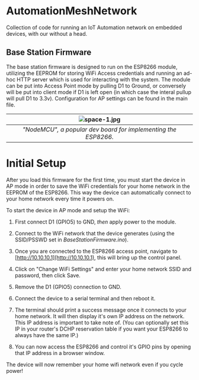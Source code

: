 # AutomationMeshNetwork
Collection of code for running an IoT Automation network on embedded devices, with our without a head.

## Base Station Firmware
The base station firmware is designed to run on the ESP8266 module,  utilizing the EEPROM for storing WiFi Access credentials and running an ad-hoc HTTP server which is used for interacting with the system. The module can be put into Access Point mode by pulling D1 to Ground, or conversely will be put into client mode if D1 is left open (in which case the interal pullup will pull D1 to 3.3v). Configuration for AP settings can be found in the main file.

| ![space-1.jpg](https://i.imgur.com/NvLAFBr.jpg) |
|:--:|
| *"NodeMCU", a popular dev board for implementing the ESP8266.* |


# Initial Setup
After you load this firmware for the first time, you must start the device in AP mode in order to save the WiFi credentials for your home network in the EEPROM of the ESP8266. This way the device can automatically connect to your home network every time it powers on.

To start the device in AP mode and setup the WiFi:
1. First connect D1 (GPIO5) to GND, *then* apply power to the module.
2. Connect to the WiFi network that the device generates (using the SSID/PSSWD set in _BaseStationFirmware.ino_).
3. Once you are connected to the ESP8266 access point, navigate to [http://10.10.10.1](http://10.10.10.1), this will bring up the control panel.
4. Click on "Change WiFi Settings" and enter your home network SSID and password, then click Save.

5. Remove the D1 (GPIO5) connection to GND.

6. Connect the device to a serial terminal and then reboot it.
7. The terminal should print a success message once it connects to your home network. It will then display it's own IP address on the network. This IP address is important to take note of. (You can optionally set this IP in your router's DCHP reservation table if you want your ESP8266 to always have the same IP.)

8. You can now access the ESP8266 and control it's GPIO pins by opening that IP address in a browser window.

The device will now remember your home wifi network even if you cycle power!
